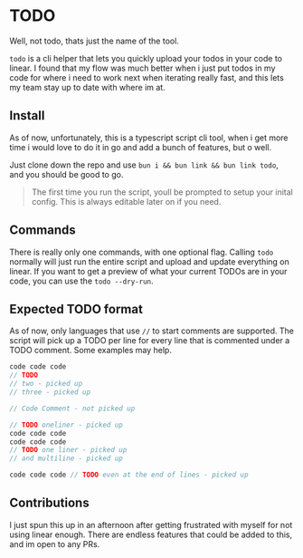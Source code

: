 # TODO

Well, not todo, thats just the name of the tool.

`todo` is a cli helper that lets you quickly upload your todos in your code to
linear. I found that my flow was much better when i just put todos in my code
for where i need to work next when iterating really fast, and this lets my team
stay up to date with where im at.

## Install

As of now, unfortunately, this is a typescript script cli tool, when i get more
time i would love to do it in go and add a bunch of features, but o well.

Just clone down the repo and use `bun i && bun link && bun link todo`, and you
should be good to go.

> The first time you run the script, youll be prompted to setup your inital
> config. This is always editable later on if you need.

## Commands

There is really only one commands, with one optional flag. Calling `todo`
normally will just run the entire script and upload and update everything on
linear. If you want to get a preview of what your current TODOs are in your
code, you can use the `todo --dry-run`.

## Expected TODO format

As of now, only languages that use `//` to start comments are supported. The
script will pick up a TODO per line for every line that is commented under a
TODO comment. Some examples may help.

```go
code code code
// TODO 
// two - picked up
// three - picked up

// Code Comment - not picked up

// TODO oneliner - picked up
code code code
code code code
// TODO one liner - picked up
// and multiline - picked up

code code code // TODO even at the end of lines - picked up
```

## Contributions

I just spun this up in an afternoon after getting frustrated with myself for not
using linear enough. There are endless features that could be added to this, and
im open to any PRs.
